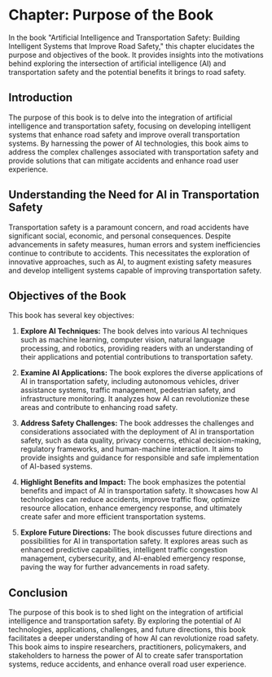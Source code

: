 Chapter: Purpose of the Book
============================

In the book "Artificial Intelligence and Transportation Safety: Building Intelligent Systems that Improve Road Safety," this chapter elucidates the purpose and objectives of the book. It provides insights into the motivations behind exploring the intersection of artificial intelligence (AI) and transportation safety and the potential benefits it brings to road safety.

Introduction
------------

The purpose of this book is to delve into the integration of artificial intelligence and transportation safety, focusing on developing intelligent systems that enhance road safety and improve overall transportation systems. By harnessing the power of AI technologies, this book aims to address the complex challenges associated with transportation safety and provide solutions that can mitigate accidents and enhance road user experience.

Understanding the Need for AI in Transportation Safety
------------------------------------------------------

Transportation safety is a paramount concern, and road accidents have significant social, economic, and personal consequences. Despite advancements in safety measures, human errors and system inefficiencies continue to contribute to accidents. This necessitates the exploration of innovative approaches, such as AI, to augment existing safety measures and develop intelligent systems capable of improving transportation safety.

Objectives of the Book
----------------------

This book has several key objectives:

1. **Explore AI Techniques:** The book delves into various AI techniques such as machine learning, computer vision, natural language processing, and robotics, providing readers with an understanding of their applications and potential contributions to transportation safety.

2. **Examine AI Applications:** The book explores the diverse applications of AI in transportation safety, including autonomous vehicles, driver assistance systems, traffic management, pedestrian safety, and infrastructure monitoring. It analyzes how AI can revolutionize these areas and contribute to enhancing road safety.

3. **Address Safety Challenges:** The book addresses the challenges and considerations associated with the deployment of AI in transportation safety, such as data quality, privacy concerns, ethical decision-making, regulatory frameworks, and human-machine interaction. It aims to provide insights and guidance for responsible and safe implementation of AI-based systems.

4. **Highlight Benefits and Impact:** The book emphasizes the potential benefits and impact of AI in transportation safety. It showcases how AI technologies can reduce accidents, improve traffic flow, optimize resource allocation, enhance emergency response, and ultimately create safer and more efficient transportation systems.

5. **Explore Future Directions:** The book discusses future directions and possibilities for AI in transportation safety. It explores areas such as enhanced predictive capabilities, intelligent traffic congestion management, cybersecurity, and AI-enabled emergency response, paving the way for further advancements in road safety.

Conclusion
----------

The purpose of this book is to shed light on the integration of artificial intelligence and transportation safety. By exploring the potential of AI technologies, applications, challenges, and future directions, this book facilitates a deeper understanding of how AI can revolutionize road safety. This book aims to inspire researchers, practitioners, policymakers, and stakeholders to harness the power of AI to create safer transportation systems, reduce accidents, and enhance overall road user experience.
